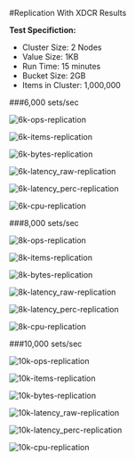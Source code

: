 #Replication With XDCR Results

**Test Specifiction:**

* Cluster Size: 2 Nodes
* Value Size: 1KB
* Run Time: 15 minutes
* Bucket Size: 2GB
* Items in Cluster: 1,000,000

###6,000 sets/sec

![6k-ops-replication](images/replication_with_xdcr/6k_ops.png)

![6k-items-replication](images/replication_with_xdcr/6k_items.png)

![6k-bytes-replication](images/replication_with_xdcr/6k_bytes.png)

![6k-latency_raw-replication](images/replication_with_xdcr/6k_latency_raw.png)

![6k-latency_perc-replication](images/replication_with_xdcr/6k_latency_perc.png)

![6k-cpu-replication](images/replication_with_xdcr/6k_cpu.png)

###8,000 sets/sec

![8k-ops-replication](images/replication_with_xdcr/8k_ops.png)

![8k-items-replication](images/replication_with_xdcr/8k_items.png)

![8k-bytes-replication](images/replication_with_xdcr/8k_bytes.png)

![8k-latency_raw-replication](images/replication_with_xdcr/8k_latency_raw.png)

![8k-latency_perc-replication](images/replication_with_xdcr/8k_latency_perc.png)

![8k-cpu-replication](images/replication_with_xdcr/8k_cpu.png)

###10,000 sets/sec

![10k-ops-replication](images/replication_with_xdcr/10k_ops.png)

![10k-items-replication](images/replication_with_xdcr/10k_items.png)

![10k-bytes-replication](images/replication_with_xdcr/10k_bytes.png)

![10k-latency_raw-replication](images/replication_with_xdcr/10k_latency_raw.png)

![10k-latency_perc-replication](images/replication_with_xdcr/10k_latency_perc.png)

![10k-cpu-replication](images/replication_with_xdcr/10k_cpu.png)